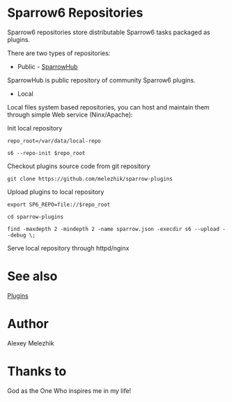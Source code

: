 # Sparrow6 Repositories

Sparrow6 repositories store distributable Sparrow6 tasks packaged as plugins.

There are two types of repositories:

- Public - [SparrowHub](https://sparrowhub.org)

SparrowHub is public repository of community Sparrow6 plugins.

- Local

Local files system based repositories, you can host and maintain them through simple Web service (Ninx/Apache):

Init local repository

    repo_root=/var/data/local-repo

    s6 --repo-init $repo_root

Checkout plugins source code from git repository

    git clone https://github.com/melezhik/sparrow-plugins

Upload plugins to local repository

    export SP6_REPO=file://$repo_root

    cd sparrow-plugins

    find -maxdepth 2 -mindepth 2 -name sparrow.json -execdir s6 --upload --debug \;

Serve local repository through httpd/nginx


# See also

[Plugins](https://github.com/melezhik/Sparrow6/blob/master/documentation/plugins.md)

# Author

Alexey Melezhik

# Thanks to

God as the One Who inspires me in my life!

